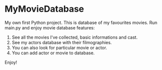 # MyMovieDatabase
My own first Python project. This is database of my favourites movies.
Run main.py and enjoy movie database features:
1. See all the movies I've collected, basic informations and cast.
2. See my actors database with their filmographies.
3. You can also look for particular movie or actor.
4. You can add actor or movie to database.

Enjoy!
